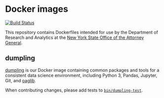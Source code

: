 # Docker images

[![Build Status](https://travis-ci.org/NYAG/dockers.svg?branch=master)](https://travis-ci.org/NYAG/dockers)

This repository contains Dockerfiles intended for use by the
Department of Research and Analytics at the
[New York State Office of the Attorney General][nyag].

## dumpling

[dumpling][dumpling] is our Docker image containing common
packages and tools for a consistent data science environment,
including Python 3, Pandas, Jupyter, Git, and [oaglib].

When contributing changes, please add tests to
[`bin/dumpling-test`](bin/dumpling-test).

[nyag]: https://ag.ny.gov/
[dumpling]: https://hub.docker.com/r/nyag/dumpling/
[oaglib]: https://github.com/NYAG/oaglib
